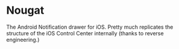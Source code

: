 # Nougat
The Android Notification drawer for iOS. Pretty much replicates the structure of the iOS Control Center internally (thanks to reverse engineering.)
